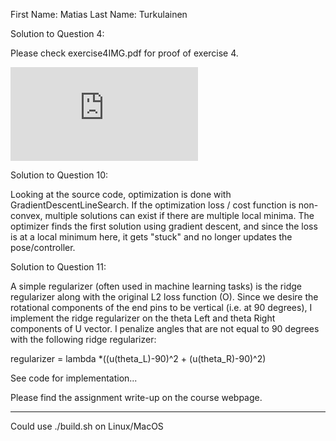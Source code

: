 First Name: Matias
Last Name:  Turkulainen

Solution to Question 4: 

Please check exercise4IMG.pdf for proof of exercise 4.

![Exercise 4 proof](https://github.com/CMM-22/a4-maturk/blob/master/exercise4IMG.pdf)

Solution to Question 10:

Looking at the source code, optimization is done with GradientDescentLineSearch. If the optimization loss / cost function is non-convex, multiple solutions can exist if there are multiple local minima. The optimizer finds the first solution using gradient descent, and since the loss is at a local minimum here, it gets "stuck" and no longer updates the pose/controller.

Solution to Question 11:

A simple regularizer (often used in machine learning tasks) is the ridge regularizer along with the original L2 loss function (O). Since we desire the rotational components of the end pins to be vertical (i.e. at 90 degrees), I implement the ridge regularizer on the theta Left and theta Right components of U vector. I penalize angles that are not equal to 90 degrees with the following ridge regularizer:

regularizer = lambda *((u(theta_L)-90)^2 + (u(theta_R)-90)^2)

See code for implementation... 


Please find the assignment write-up on the course webpage.

---

Could use ./build.sh on Linux/MacOS
